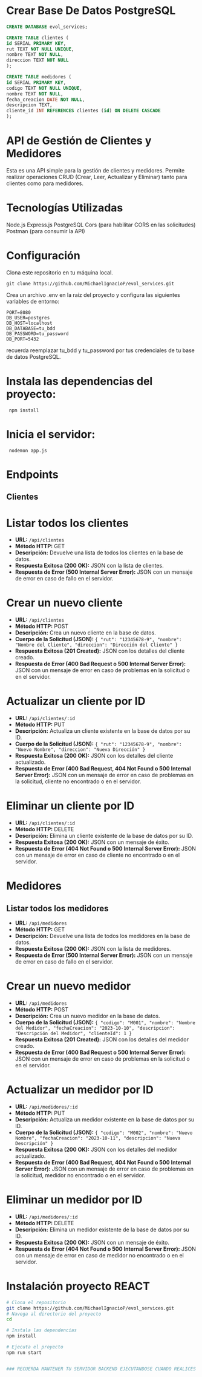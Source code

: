 # Crear Base De Datos PostgreSQL 

```sql
CREATE DATABASE evol_services;

CREATE TABLE clientes (
id SERIAL PRIMARY KEY,
rut TEXT NOT NULL UNIQUE,
nombre TEXT NOT NULL,
direccion TEXT NOT NULL
);

CREATE TABLE medidores (
id SERIAL PRIMARY KEY,
codigo TEXT NOT NULL UNIQUE,
nombre TEXT NOT NULL,
fecha_creacion DATE NOT NULL,
descripcion TEXT,
cliente_id INT REFERENCES clientes (id) ON DELETE CASCADE
);
```

# API de Gestión de Clientes y Medidores 
Esta es una API simple para la gestión de clientes y medidores. Permite realizar operaciones CRUD (Crear, Leer, Actualizar y Eliminar) tanto para clientes como para medidores.

# Tecnologías Utilizadas 
Node.js
Express.js
PostgreSQL
Cors (para habilitar CORS en las solicitudes)
Postman (para consumir la API)

# Configuración
Clona este repositorio en tu máquina local.

```
git clone https://github.com/MichaelIgnacioP/evol_services.git

```

Crea un archivo .env en la raíz del proyecto y configura las siguientes variables de entorno:

```
PORT=8080
DB_USER=postgres
DB_HOST=localhost
DB_DATABASE=tu_bdd
DB_PASSWORD=tu_password
DB_PORT=5432
```

recuerda reemplazar tu_bdd y tu_password por tus credenciales de tu base de datos PostgreSQL.

# Instala las dependencias del proyecto:

``` npm install```

# Inicia el servidor:

``` nodemon app.js```

# Endpoints
## Clientes

# Listar todos los clientes

- **URL:** `/api/clientes`
- **Método HTTP:** GET
- **Descripción:** Devuelve una lista de todos los clientes en la base de datos.
- **Respuesta Exitosa (200 OK):** JSON con la lista de clientes.
- **Respuesta de Error (500 Internal Server Error):** JSON con un mensaje de error en caso de fallo en el servidor.

# Crear un nuevo cliente

- **URL:** `/api/clientes`
- **Método HTTP:** POST
- **Descripción:** Crea un nuevo cliente en la base de datos.
- **Cuerpo de la Solicitud (JSON):** `{ "rut": "12345678-9", "nombre": "Nombre del Cliente", "direccion": "Dirección del Cliente" }`
- **Respuesta Exitosa (201 Created):** JSON con los detalles del cliente creado.
- **Respuesta de Error (400 Bad Request o 500 Internal Server Error):** JSON con un mensaje de error en caso de problemas en la solicitud o en el servidor.

# Actualizar un cliente por ID

- **URL:** `/api/clientes/:id`
- **Método HTTP:** PUT
- **Descripción:** Actualiza un cliente existente en la base de datos por su ID.
- **Cuerpo de la Solicitud (JSON):** `{ "rut": "12345678-9", "nombre": "Nuevo Nombre", "direccion": "Nueva Dirección" }`
- **Respuesta Exitosa (200 OK):** JSON con los detalles del cliente actualizado.
- **Respuesta de Error (400 Bad Request, 404 Not Found o 500 Internal Server Error):** JSON con un mensaje de error en caso de problemas en la solicitud, cliente no encontrado o en el servidor.

# Eliminar un cliente por ID

- **URL:** `/api/clientes/:id`
- **Método HTTP:** DELETE
- **Descripción:** Elimina un cliente existente de la base de datos por su ID.
- **Respuesta Exitosa (200 OK):** JSON con un mensaje de éxito.
- **Respuesta de Error (404 Not Found o 500 Internal Server Error):** JSON con un mensaje de error en caso de cliente no encontrado o en el servidor.

# Medidores
## Listar todos los medidores

- **URL:** `/api/medidores`
- **Método HTTP:** GET
- **Descripción:** Devuelve una lista de todos los medidores en la base de datos.
- **Respuesta Exitosa (200 OK):** JSON con la lista de medidores.
- **Respuesta de Error (500 Internal Server Error):** JSON con un mensaje de error en caso de fallo en el servidor.

# Crear un nuevo medidor

- **URL:** `/api/medidores`
- **Método HTTP:** POST
- **Descripción:** Crea un nuevo medidor en la base de datos.
- **Cuerpo de la Solicitud (JSON):** `{ "codigo": "M001", "nombre": "Nombre del Medidor", "fechaCreacion": "2023-10-10", "descripcion": "Descripción del Medidor", "clienteId": 1 }`
- **Respuesta Exitosa (201 Created):** JSON con los detalles del medidor creado.
- **Respuesta de Error (400 Bad Request o 500 Internal Server Error):** JSON con un mensaje de error en caso de problemas en la solicitud o en el servidor.

# Actualizar un medidor por ID

- **URL:** `/api/medidores/:id`
- **Método HTTP:** PUT
- **Descripción:** Actualiza un medidor existente en la base de datos por su ID.
- **Cuerpo de la Solicitud (JSON):** `{ "codigo": "M002", "nombre": "Nuevo Nombre", "fechaCreacion": "2023-10-11", "descripcion": "Nueva Descripción" }`
- **Respuesta Exitosa (200 OK):** JSON con los detalles del medidor actualizado.
- **Respuesta de Error (400 Bad Request, 404 Not Found o 500 Internal Server Error):** JSON con un mensaje de error en caso de problemas en la solicitud, medidor no encontrado o en el servidor.

# Eliminar un medidor por ID

- **URL:** `/api/medidores/:id`
- **Método HTTP:** DELETE
- **Descripción:** Elimina un medidor existente de la base de datos por su ID.
- **Respuesta Exitosa (200 OK):** JSON con un mensaje de éxito.
- **Respuesta de Error (404 Not Found o 500 Internal Server Error):** JSON con un mensaje de error en caso de medidor no encontrado o en el servidor.

# Instalación proyecto REACT

```bash
# Clona el repositorio
git clone https://github.com/MichaelIgnacioP/evol_services.git
# Navega al directorio del proyecto
cd 

# Instala las dependencias
npm install

# Ejecuta el proyecto
npm run start


### RECUERDA MANTENER TU SERVIDOR BACKEND EJECUTANDOSE CUANDO REALICES PETICIONES A LA API DESDE EL FRONT.
